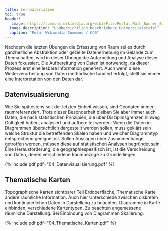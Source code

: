 ```yaml
---
title: Lernmaterialien
toc: true
header:
   image: https://commons.wikimedia.org/wiki/File:Portal_Math_Banner_Background_ka.jpg#/media/File:Portal_Math_Banner_Background_ka.jpg
  image_description: "Unübersichtlich beschriebene Universitätstafel"
  caption: "Foto: Wikimedia Commons / CC0"
---
```


Nachdem die letzten Übungen die Erfassung von Raum sei es durch ganzheitliche Abstraktion oder gezielte Datenerhebung im Gelände zum Thema hatten, wird in dieser Übungn die Aufarbeitung und Analyse dieser Daten fokussiert. Die Aufbereitung von Daten ist notwendig, da dieser Prozess erst eine lesbare Information generiert. Auch wenn diese Weiterverarbeitung von Daten methodische fundiert erfolgt, stellt sie immer eine Interpretation von den Daten dar. 

## Datenvisualisierung
Wie Sie spätestens seit der letzten Einheit wissen, sind Geodaten immer raumreferenziert. Trotz dieser Besonderheit bleiben Sie aber immer auch Daten, die nach statistischen Prinzipien, die über Disziplinsgrenzen hinweg Gültigkeit haben, analysiert und aufbereitet werden. Wenn die Daten in Diagrammen übersichtlich dargestellt werden sollen, muss geklärt sein welche Struktur die betreffenden Skalen haben und welcher Diagrammtyp entsprechend geeignet ist. Sollen Aussagen über Zusammenhänge getroffen werden, müssen diese auf statistischen Analysen begründet sein. Eine Herausforderung, die geographiespezifisch ist, ist die Verscheidung von Daten, denen verschiedene Raumbezüge zu Grunde liegen. 

{% include pdf pdf="04_Datenvisualisierung.pdf" %}


## Thematische Karten
Topographische Karten sichtbarer Teil Erdoberfläche, Thematische Karte andere räumliche Information. Auch hier Unterschiede zwischen diskreten und kontinuierlichen Daten in Darstellung zu beachten. Diagramme in Karte einbinden, verschiedene Kartentypen. Zu beachten angemessene räumliche Darstellung. Bei Einbindung von Diagrammen Skalierung. 

{% include pdf pdf="04_Thematische_Karten.pdf" %}
